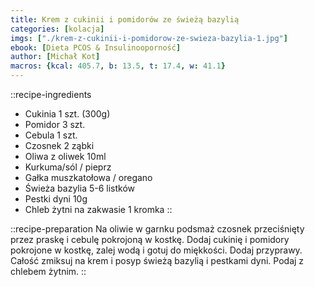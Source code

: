 ```yaml
---
title: Krem z cukinii i pomidorów ze świeżą bazylią
categories: [kolacja]
imgs: ["./krem-z-cukinii-i-pomidorow-ze-swieza-bazylia-1.jpg"]
ebook: [Dieta PCOS & Insulinooporność]
author: [Michał Kot]
macros: {kcal: 405.7, b: 13.5, t: 17.4, w: 41.1}
---
```

::recipe-ingredients
- Cukinia 1 szt. (300g)
- Pomidor 3 szt.
- Cebula 1 szt.
- Czosnek 2 ząbki
- Oliwa z oliwek 10ml
- Kurkuma/sól / pieprz
- Gałka muszkatołowa / oregano
- Świeża bazylia 5-6 listków
- Pestki dyni 10g
- Chleb żytni na zakwasie 1 kromka
::

::recipe-preparation
Na oliwie w garnku podsmaż czosnek przeciśnięty przez praskę i cebulę pokrojoną w kostkę. Dodaj cukinię i pomidory pokrojone w kostkę, zalej wodą i gotuj do miękkości. Dodaj przyprawy. Całość zmiksuj na krem i posyp świeżą bazylią i pestkami dyni. Podaj z chlebem żytnim.
::